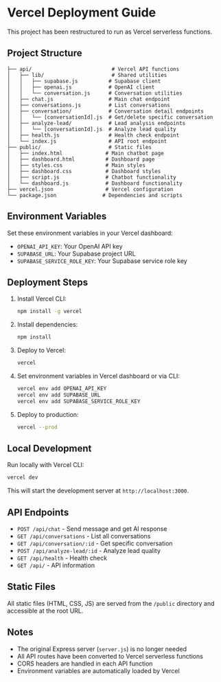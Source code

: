 # Vercel Deployment Guide

This project has been restructured to run as Vercel serverless functions.

## Project Structure

```
├── api/                          # Vercel API functions
│   ├── lib/                      # Shared utilities
│   │   ├── supabase.js          # Supabase client
│   │   ├── openai.js            # OpenAI client
│   │   └── conversation.js      # Conversation utilities
│   ├── chat.js                  # Main chat endpoint
│   ├── conversations.js         # List conversations
│   ├── conversation/            # Conversation detail endpoints
│   │   └── [conversationId].js  # Get/delete specific conversation
│   ├── analyze-lead/            # Lead analysis endpoints
│   │   └── [conversationId].js  # Analyze lead quality
│   ├── health.js                # Health check endpoint
│   └── index.js                 # API root endpoint
├── public/                      # Static files
│   ├── index.html              # Main chatbot page
│   ├── dashboard.html          # Dashboard page
│   ├── styles.css              # Main styles
│   ├── dashboard.css           # Dashboard styles
│   ├── script.js               # Chatbot functionality
│   └── dashboard.js            # Dashboard functionality
├── vercel.json                 # Vercel configuration
└── package.json               # Dependencies and scripts
```

## Environment Variables

Set these environment variables in your Vercel dashboard:

- `OPENAI_API_KEY`: Your OpenAI API key
- `SUPABASE_URL`: Your Supabase project URL
- `SUPABASE_SERVICE_ROLE_KEY`: Your Supabase service role key

## Deployment Steps

1. Install Vercel CLI:
   ```bash
   npm install -g vercel
   ```

2. Install dependencies:
   ```bash
   npm install
   ```

3. Deploy to Vercel:
   ```bash
   vercel
   ```

4. Set environment variables in Vercel dashboard or via CLI:
   ```bash
   vercel env add OPENAI_API_KEY
   vercel env add SUPABASE_URL
   vercel env add SUPABASE_SERVICE_ROLE_KEY
   ```

5. Deploy to production:
   ```bash
   vercel --prod
   ```

## Local Development

Run locally with Vercel CLI:
```bash
vercel dev
```

This will start the development server at `http://localhost:3000`.

## API Endpoints

- `POST /api/chat` - Send message and get AI response
- `GET /api/conversations` - List all conversations
- `GET /api/conversation/:id` - Get specific conversation
- `POST /api/analyze-lead/:id` - Analyze lead quality
- `GET /api/health` - Health check
- `GET /api/` - API information

## Static Files

All static files (HTML, CSS, JS) are served from the `/public` directory and accessible at the root URL.

## Notes

- The original Express server (`server.js`) is no longer needed
- All API routes have been converted to Vercel serverless functions
- CORS headers are handled in each API function
- Environment variables are automatically loaded by Vercel
